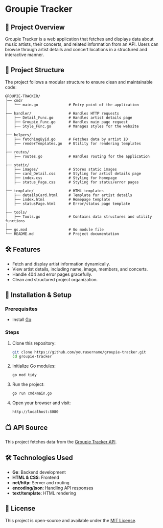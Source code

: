 # Groupie Tracker

## 📌 Project Overview
Groupie Tracker is a web application that fetches and displays data about music artists, their concerts, and related information from an API. Users can browse through artist details and concert locations in a structured and interactive manner.

## 💁️ Project Structure
The project follows a modular structure to ensure clean and maintainable code:

```
GROUPIE-TRACKER/
│── cmd/
│   └── main.go              # Entry point of the application
│
├── handler/                 # Handles HTTP requests
│   ├── Detail_Func.go       # Handles artist details page
│   ├── Groupie_Func.go      # Handles main page request
│   ├── Style_Func.go        # Manages styles for the website
│
├── helpers/
│   ├── fetchingById.go      # Fetches data by artist ID
│   ├── renderTemplates.go   # Utility for rendering templates
│
├── routes/
│   ├── routes.go            # Handles routing for the application
│
├── static/
│   ├── images/              # Stores static images
│   ├── card_Detail.css      # Styling for artist details page
│   ├── index.css            # Styling for homepage
│   ├── status_Page.css      # Styling for status/error pages
│
├── template/                # HTML templates
│   ├── detailsCard.html     # Template for artist details
│   ├── index.html           # Homepage template
│   ├── statusPage.html      # Error/status page template
│
├── tools/
│   ├── Tools.go             # Contains data structures and utility functions
│
├── go.mod                   # Go module file
└── README.md                # Project documentation
```

## 🛠 Features
- Fetch and display artist information dynamically.
- View artist details, including name, image, members, and concerts.
- Handle 404 and error pages gracefully.
- Clean and structured project organization.

## 🚀 Installation & Setup
### Prerequisites
- Install [Go](https://go.dev/)

### Steps
1. Clone this repository:
   ```sh
   git clone https://github.com/yourusername/groupie-tracker.git
   cd groupie-tracker
   ```
2. Initialize Go modules:
   ```sh
   go mod tidy
   ```
3. Run the project:
   ```sh
   go run cmd/main.go
   ```
4. Open your browser and visit:
   ```
   http://localhost:8080
   ```

## 📺 API Source
This project fetches data from the [Groupie Tracker API](https://groupietrackers.herokuapp.com/api/).

## 🛠 Technologies Used
- **Go**: Backend development
- **HTML & CSS**: Frontend
- **net/http**: Server and routing
- **encoding/json**: Handling API responses
- **text/template**: HTML rendering

## 📝 License
This project is open-source and available under the [MIT License](LICENSE).

